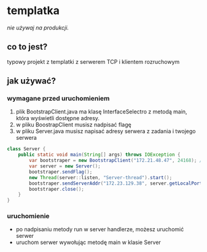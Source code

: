 # templatka

*nie używaj na produkcji.*

## co to jest?

typowy projekt z templatki z serwerem TCP i klientem rozruchowym

## jak używać?

### wymagane przed uruchomieniem

1. plik BootstrapClient.java ma klasę InterfaceSelectro z metodą main, która wyświetli dostępne adresy.
2. w pliku BoostrapClient musisz nadpisać flagę
3. w pliku Server.java musisz napisać adresy serwera z zadania i twojego serwera

```java
class Server {
    public static void main(String[] args) throws IOException {
        var bootstraper = new BootstrapClient("172.21.48.47", 24168); // addr serwera z zadaniem
        var server = new Server();
        bootstraper.sendFlag();
        new Thread(server::listen, "Server-thread").start();
        bootstraper.sendServerAddr("172.23.129.38", server.getLocalPort()); // addr twojego serwera/komputera
        bootstraper.close();
    }
}
```

### uruchomienie

- po nadpisaniu metody run w server handlerze, możesz uruchomić serwer
- uruchom serwer wywołując metodę main w klasie Server
